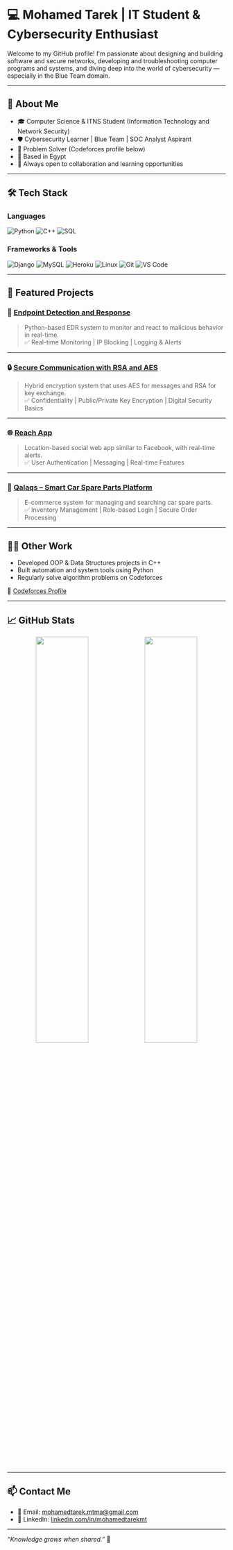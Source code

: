 # 💻 Mohamed Tarek | IT Student & Cybersecurity Enthusiast

Welcome to my GitHub profile! I'm passionate about designing and building software and secure networks, developing and troubleshooting computer programs and systems, and diving deep into the world of cybersecurity — especially in the Blue Team domain.

---

## 🚀 About Me

- 🎓 Computer Science & ITNS Student (Information Technology and Network Security)
- 🛡️ Cybersecurity Learner | Blue Team | SOC Analyst Aspirant
- 🧠 Problem Solver (Codeforces profile below)
- 📍 Based in Egypt
- 💬 Always open to collaboration and learning opportunities

---

## 🛠️ Tech Stack

### Languages
![Python](https://img.shields.io/badge/-Python-3776AB?style=flat&logo=python&logoColor=white)
![C++](https://img.shields.io/badge/-C++-00599C?style=flat&logo=cplusplus&logoColor=white)
![SQL](https://img.shields.io/badge/-SQL-003B57?style=flat&logo=postgresql&logoColor=white)

### Frameworks & Tools
![Django](https://img.shields.io/badge/-Django-092E20?style=flat&logo=django&logoColor=white)
![MySQL](https://img.shields.io/badge/-MySQL-4479A1?style=flat&logo=mysql&logoColor=white)
![Heroku](https://img.shields.io/badge/-Heroku-430098?style=flat&logo=heroku&logoColor=white)
![Linux](https://img.shields.io/badge/-Linux-FCC624?style=flat&logo=linux&logoColor=black)
![Git](https://img.shields.io/badge/-Git-F05032?style=flat&logo=git&logoColor=white)
![VS Code](https://img.shields.io/badge/-VSCode-007ACC?style=flat&logo=visual-studio-code&logoColor=white)

---

## 📂 Featured Projects

### 🔐 [Endpoint Detection and Response](https://github.com/Mohamed-Tarek-MT/Endpoint-Detection-Response)
> Python-based EDR system to monitor and react to malicious behavior in real-time.  
> ✅ Real-time Monitoring | IP Blocking | Logging & Alerts

---

### 🔒 [Secure Communication with RSA and AES](https://github.com/Mohamed-Tarek-MT/Secure-Communication-with-RSA-and-AES)
> Hybrid encryption system that uses AES for messages and RSA for key exchange.  
> ✅ Confidentiality | Public/Private Key Encryption | Digital Security Basics

---

### 🌐 [Reach App](https://github.com/Mohamed-Tarek-MT/Reach_App)
> Location-based social web app similar to Facebook, with real-time alerts.  
> ✅ User Authentication | Messaging | Real-time Features

---

### 🚗 [Qalaqs – Smart Car Spare Parts Platform](https://github.com/raneem-tamer/Qalaqs-smart-car-spare-parts)
> E-commerce system for managing and searching car spare parts.  
> ✅ Inventory Management | Role-based Login | Secure Order Processing

---

## 🤹‍♂️ Other Work
- Developed OOP & Data Structures projects in C++
- Built automation and system tools using Python
- Regularly solve algorithm problems on Codeforces

🔗 [Codeforces Profile](https://codeforces.com/profile/Mohamed_Tarek.mt)

---

## 📈 GitHub Stats

<p align="center">
  <img src="https://github-readme-stats.vercel.app/api?username=Mohamed-Tarek-MT&show_icons=true&theme=github_dark" width="49%"/>
  <img src="https://github-readme-stats.vercel.app/api/top-langs/?username=Mohamed-Tarek-MT&layout=compact&theme=github_dark" width="49%"/>
</p>

---

## 📫 Contact Me

- 📧 Email: mohamedtarek.mtma@gmail.com  
- 💼 LinkedIn: [linkedin.com/in/mohamedtarekmt](https://www.linkedin.com/in/mohamed-tarek-b18751265)  

---

_“Knowledge grows when shared.”_ 🌱
